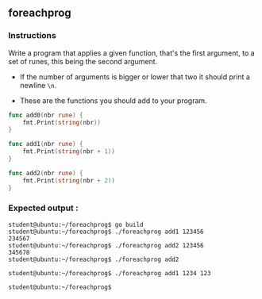 ## foreachprog

### Instructions

Write a program that applies a given function, that's the first argument, to a set of runes, this being the second argument.

- If the number of arguments is bigger or lower that two it should print a newline `\n`.

- These are the functions you should add to your program.

```go
func add0(nbr rune) {
	fmt.Print(string(nbr))
}

func add1(nbr rune) {
	fmt.Print(string(nbr + 1))
}

func add2(nbr rune) {
	fmt.Print(string(nbr + 2))
}

```

### Expected output :

```console
student@ubuntu:~/foreachprog$ go build
student@ubuntu:~/foreachprog$ ./foreachprog add1 123456
234567
student@ubuntu:~/foreachprog$ ./foreachprog add2 123456
345678
student@ubuntu:~/foreachprog$ ./foreachprog add2

student@ubuntu:~/foreachprog$ ./foreachprog add1 1234 123

student@ubuntu:~/foreachprog$
```
